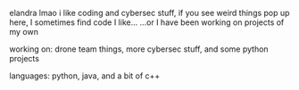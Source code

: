 elandra lmao
i like coding and cybersec stuff,
if you see weird things pop up here, I sometimes find code I like...
...or I have been working on projects of my own

working on: drone team things, more cybersec stuff, and some python projects

languages: python, java, and a bit of c++


<!---
Elandraaa/Elandraaa is a ✨ special ✨ repository because its `README.md` (this file) appears on your GitHub profile.
You can click the Preview link to take a look at your changes.
--->
